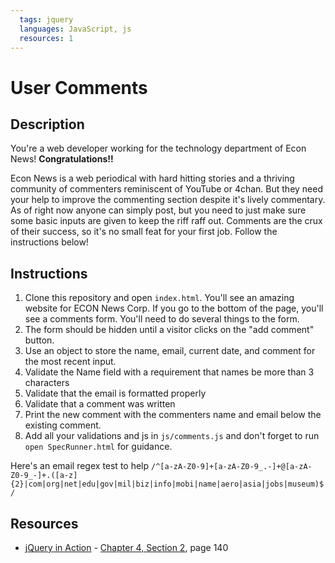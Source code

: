 ```yaml
---
  tags: jquery
  languages: JavaScript, js
  resources: 1
---
```


# User Comments

## Description
You're a web developer working for the technology department of Econ News! **Congratulations!!** 

Econ News is a web periodical with hard hitting stories and a thriving community of commenters reminiscent of YouTube or 4chan. But they need your help to improve the commenting section despite it's lively commentary. As of right now anyone can simply post, but you need to just make sure some basic inputs are given to keep the riff raff out. Comments are the crux of their success, so it's no small feat for your first job. Follow the instructions below!

## Instructions

1. Clone this repository and open `index.html`.
You'll see an amazing website for ECON News Corp.
If you go to the bottom of the page, you'll see a comments form. You'll need to
do several things to the form.
2. The form should be hidden until a visitor clicks on the "add comment" button.
3. Use an object to store the name, email, current date, and comment for the most
recent input.
4. Validate the Name field with a requirement that names be more than 3 characters
5. Validate that the email is formatted properly
6. Validate that a comment was written
7. Print the new comment with the commenters name and email below the existing
comment.
8. Add all your validations and js in `js/comments.js` and don't forget to run `open SpecRunner.html` for guidance.

Here's an email regex test to help
`/^[a-zA-Z0-9]+[a-zA-Z0-9_.-]+@[a-zA-Z0-9_-]+.([a-z]{2}|com|org|net|edu|gov|mil|biz|info|mobi|name|aero|asia|jobs|museum)$/`

## Resources
* [jQuery in Action](http://books.flatironschool.com/books/44) - [Chapter 4, Section 2](http://books.flatironschool.com/books/44), page 140
